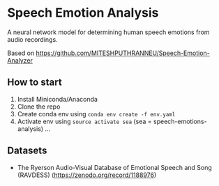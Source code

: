 # Speech Emotion Analysis

A neural network model for determining human speech emotions from audio recordings.

Based on https://github.com/MITESHPUTHRANNEU/Speech-Emotion-Analyzer

## How to start

1. Install Miniconda/Anaconda
2. Clone the repo
3. Create conda env using `conda env create -f env.yaml`
4. Activate env using `source activate sea` (sea = speech-emotions-analysis)
...

## Datasets

* The Ryerson Audio-Visual Database of Emotional Speech and Song (RAVDESS) (https://zenodo.org/record/1188976)
